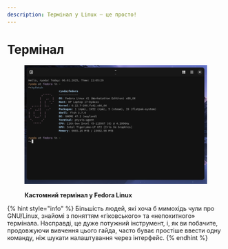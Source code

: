 ```yaml
---
description: Термінал у Linux — це просто!
---
```


# Термінал

<figure><img src="../../.gitbook/assets/image (3) (1) (1) (1) (1).png" alt=""><figcaption><p><strong>Кастомний термінал у Fedora Linux</strong></p></figcaption></figure>

{% hint style="info" %}
Більшість людей, які хоча б мимохідь чули про GNU/Linux, знайомі з поняттям «гіковського» та «непохитного» термінала. Насправді, це дуже потужний інструмент, і, як ви побачите, продовжуючи вивчення цього гайда, часто буває простіше ввести одну команду, ніж шукати налаштування через інтерфейс.
{% endhint %}
